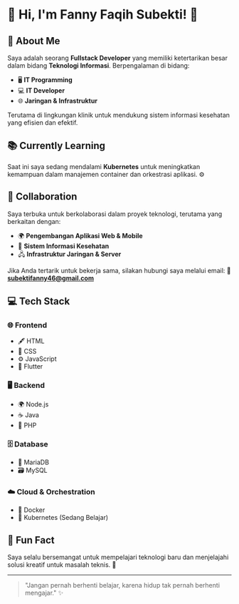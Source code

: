 # 🌟 Hi, I'm **Fanny Faqih Subekti**! 👋

## 🚀 About Me
Saya adalah seorang **Fullstack Developer** yang memiliki ketertarikan besar dalam bidang **Teknologi Informasi**. Berpengalaman di bidang:
- 🖥️ **IT Programming**
- 💻 **IT Developer**
- 🌐 **Jaringan & Infrastruktur**

Terutama di lingkungan klinik untuk mendukung sistem informasi kesehatan yang efisien dan efektif.

## 📚 Currently Learning
Saat ini saya sedang mendalami **Kubernetes** untuk meningkatkan kemampuan dalam manajemen container dan orkestrasi aplikasi. ⚙️

## 🤝 Collaboration
Saya terbuka untuk berkolaborasi dalam proyek teknologi, terutama yang berkaitan dengan:
- 🌍 **Pengembangan Aplikasi Web & Mobile**
- 🏥 **Sistem Informasi Kesehatan**
- 🖧 **Infrastruktur Jaringan & Server**

Jika Anda tertarik untuk bekerja sama, silakan hubungi saya melalui email:
📧 **subektifanny46@gmail.com**

## 💻 Tech Stack
### 🌐 **Frontend**
- 🖋️ HTML
- 🎨 CSS
- ⚙️ JavaScript
- 📱 Flutter

### 🖥️ **Backend**
- 🌍 Node.js
- ☕ Java
- 🐘 PHP

### 🗄️ **Database**
- 🐬 MariaDB
- 🗃️ MySQL

### ☁️ **Cloud & Orchestration**
- 🐳 Docker
- 🧱 Kubernetes (Sedang Belajar)

## 🎯 Fun Fact
Saya selalu bersemangat untuk mempelajari teknologi baru dan menjelajahi solusi kreatif untuk masalah teknis. 🚀

---
> "Jangan pernah berhenti belajar, karena hidup tak pernah berhenti mengajar." ✨

